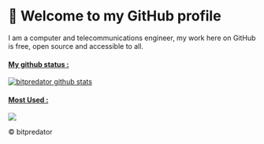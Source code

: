 # 👋 Welcome to my GitHub profile

I am a computer and telecommunications engineer, my work here on GitHub is free, open source and accessible to all.

<a href="https://github.com/anuraghazra/github-readme-stats"><h4>My github status :</h4><img align="center" src="https://github-readme-stats.vercel.app/api?username=bitpredator&show_icons=true&include_all_commits=true&theme=vision-friendly-dark&hide_border=true" alt="bitpredator github stats"/></a>

<a href="https://github.com/anuraghazra/github-readme-stats"><h4>Most Used :</h4><img align="center" src="https://github-readme-stats.vercel.app/api/top-langs/?username=bitpredator&layout=compact&theme=vision-friendly-dark&hide_border=true" /></a>


&copy; bitpredator
